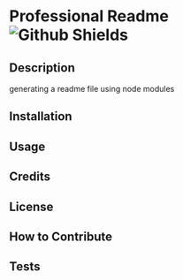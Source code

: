 # Professional Readme ![Github Shields](https://img.shields.io/badge/license-MIT-red.svg)

  ## Description

generating a readme file using node modules 


## Installation

## Usage

## Credits

## License

## How to Contribute

## Tests

